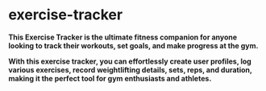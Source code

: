 # exercise-tracker
**This Exercise Tracker is the ultimate fitness companion for anyone looking to track their workouts, set goals, and make progress at the gym.**

**With this exercise tracker, you can effortlessly create user profiles, log various exercises, record weightlifting details, sets, reps, and duration, making it the perfect tool for gym enthusiasts and athletes.**
